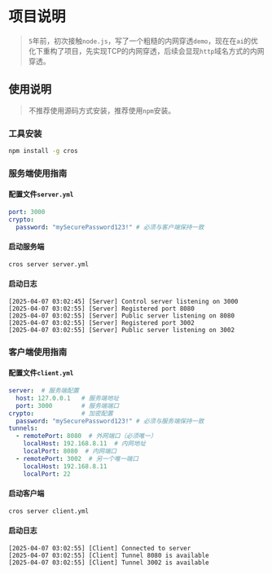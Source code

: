 # 项目说明
> `5`年前，初次接触`node.js`，写了一个粗糙的内网穿透`demo`，现在在`ai`的优化下重构了项目，先实现TCP的内网穿透，后续会显现`http`域名方式的内网穿透。
## 使用说明
> 不推荐使用源码方式安装，推荐使用`npm`安装。
### 工具安装
```bash
npm install -g cros
```
### 服务端使用指南

#### 配置文件`server.yml`
```yaml
port: 3000
crypto:
  password: "mySecurePassword123!" # 必须与客户端保持一致
```
#### 启动服务端
```bash
cros server server.yml
```
#### 启动日志
```
[2025-04-07 03:02:45] [Server] Control server listening on 3000
[2025-04-07 03:02:55] [Server] Registered port 8080
[2025-04-07 03:02:55] [Server] Public server listening on 8080
[2025-04-07 03:02:55] [Server] Registered port 3002
[2025-04-07 03:02:55] [Server] Public server listening on 3002
```

### 客户端使用指南

#### 配置文件`client.yml`
```yaml
server:  # 服务端配置
  host: 127.0.0.1   # 服务端地址
  port: 3000        # 服务端端口
crypto:             # 加密配置
  password: "mySecurePassword123!" # 必须与服务端保持一致
tunnels:
  - remotePort: 8080  # 外网端口（必须唯一）
    localHost: 192.168.8.11  # 内网地址
    localPort: 8080  # 内网端口
  - remotePort: 3002  # 另一个唯一端口
    localHost: 192.168.8.11
    localPort: 22
```
#### 启动客户端
```bash
cros server client.yml
```
#### 启动日志
```
[2025-04-07 03:02:55] [Client] Connected to server
[2025-04-07 03:02:55] [Client] Tunnel 8080 is available
[2025-04-07 03:02:55] [Client] Tunnel 3002 is available
```
